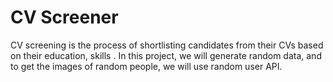 # CV Screener
CV screening is the process of shortlisting candidates from their CVs based on their education, skills . In this project, we will generate random data, and to get the images of random people, we will use random user API.
